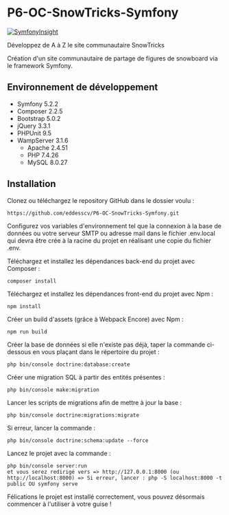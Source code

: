 # P6-OC-SnowTricks-Symfony

[![SymfonyInsight](https://insight.symfony.com/projects/479002c1-63aa-4221-a31f-28e30e012056/big.svg)](https://insight.symfony.com/projects/479002c1-63aa-4221-a31f-28e30e012056/analyses/20)

Développez de A à Z le site communautaire SnowTricks

Création d'un site communautaire de partage de figures de snowboard via le framework Symfony.

## Environnement de développement
- Symfony 5.2.2
- Composer 2.2.5
- Bootstrap 5.0.2
- jQuery 3.3.1
- PHPUnit 9.5
- WampServer 3.1.6
    - Apache 2.4.51
    - PHP 7.4.26
    - MySQL 8.0.27


## Installation
Clonez ou téléchargez le repository GitHub dans le dossier voulu :

    https://github.com/eddesscv/P6-OC-SnowTricks-Symfony.git
Configurez vos variables d'environnement tel que la connexion à la base de données ou votre serveur SMTP ou adresse mail dans le fichier .env.local qui devra être crée à la racine du projet en réalisant une copie du fichier .env.

Téléchargez et installez les dépendances back-end du projet avec Composer :

    composer install
Téléchargez et installez les dépendances front-end du projet avec Npm :

    npm install
Créer un build d'assets (grâce à Webpack Encore) avec Npm :

    npm run build
Créer la base de données si elle n'existe pas déjà, taper la commande ci-dessous en vous plaçant dans le répertoire du projet :

    php bin/console doctrine:database:create
Créer une migration SQL à partir des entités présentes :

    php bin/console make:migration
Lancer les scripts de migrations afin de mettre à jour la base :

    php bin/console doctrine:migrations:migrate
Si erreur, lancer la commande :

    php bin/console doctrine:schema:update --force
Lancez le projet avec la commande :

    php bin/console server:run
    et vous serez redirigé vers => http://127.0.0.1:8000 (ou http://localhost:8000) => Si erreur, lancer : php -S localhost:8000 -t public OU symfony serve


Félications le projet est installé correctement, vous pouvez désormais commencer à l'utiliser à votre guise !
